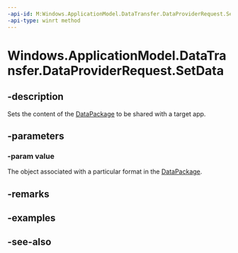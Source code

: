 ```yaml
---
-api-id: M:Windows.ApplicationModel.DataTransfer.DataProviderRequest.SetData(System.Object)
-api-type: winrt method
---
```


<!-- Method syntax
public void SetData(System.Object value)
-->

# Windows.ApplicationModel.DataTransfer.DataProviderRequest.SetData

## -description
Sets the content of the [DataPackage](datapackage.md) to be shared with a target app.

## -parameters
### -param value
The object associated with a particular format in the [DataPackage](datapackage.md).

## -remarks

## -examples

## -see-also
